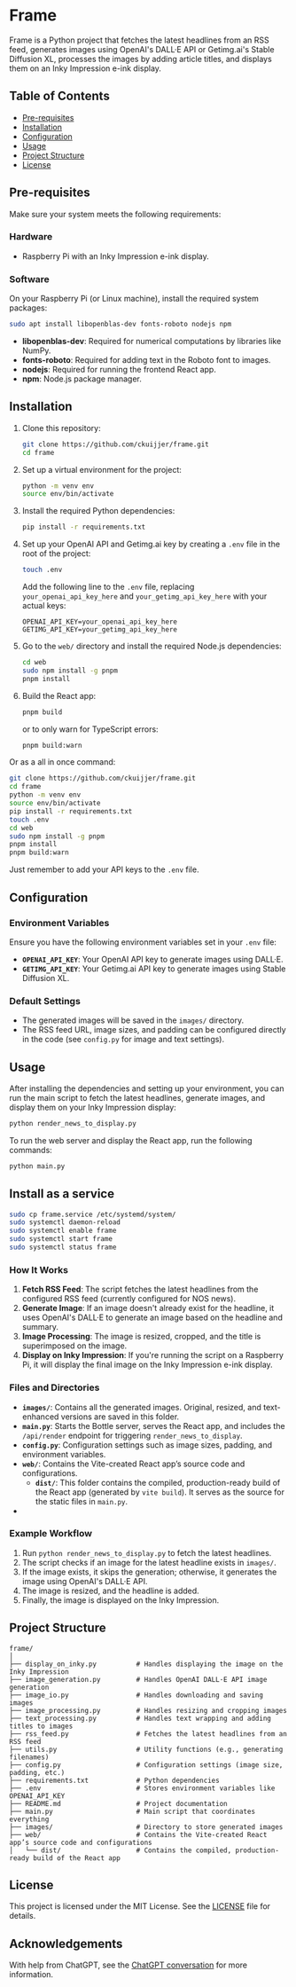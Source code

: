 # **Frame**

Frame is a Python project that fetches the latest headlines from an RSS feed, generates images using OpenAI's DALL·E API or Getimg.ai's Stable Diffusion XL, processes the images by adding article titles, and displays them on an Inky Impression e-ink display.

## **Table of Contents**

- [Pre-requisites](#pre-requisites)
- [Installation](#installation)
- [Configuration](#configuration)
- [Usage](#usage)
- [Project Structure](#project-structure)
- [License](#license)

## **Pre-requisites**

Make sure your system meets the following requirements:

### **Hardware**

- Raspberry Pi with an Inky Impression e-ink display.

### **Software**

On your Raspberry Pi (or Linux machine), install the required system packages:

```bash
sudo apt install libopenblas-dev fonts-roboto nodejs npm
```

- **libopenblas-dev**: Required for numerical computations by libraries like NumPy.
- **fonts-roboto**: Required for adding text in the Roboto font to images.
- **nodejs**: Required for running the frontend React app.
- **npm**: Node.js package manager.

## **Installation**

1. Clone this repository:

   ```bash
   git clone https://github.com/ckuijjer/frame.git
   cd frame
   ```

2. Set up a virtual environment for the project:

   ```bash
   python -m venv env
   source env/bin/activate
   ```

3. Install the required Python dependencies:

   ```bash
   pip install -r requirements.txt
   ```

4. Set up your OpenAI API and Getimg.ai key by creating a `.env` file in the root of the project:

   ```bash
   touch .env
   ```

   Add the following line to the `.env` file, replacing `your_openai_api_key_here` and `your_getimg_api_key_here` with your actual keys:

   ```
   OPENAI_API_KEY=your_openai_api_key_here
   GETIMG_API_KEY=your_getimg_api_key_here
   ```

5. Go to the `web/` directory and install the required Node.js dependencies:

   ```bash
   cd web
   sudo npm install -g pnpm
   pnpm install
   ```

6. Build the React app:

   ```bash
   pnpm build
   ```

   or to only warn for TypeScript errors:

   ```bash
   pnpm build:warn
   ```

Or as a all in once command:

```bash
git clone https://github.com/ckuijjer/frame.git
cd frame
python -m venv env
source env/bin/activate
pip install -r requirements.txt
touch .env
cd web
sudo npm install -g pnpm
pnpm install
pnpm build:warn
```

Just remember to add your API keys to the `.env` file.

## **Configuration**

### **Environment Variables**

Ensure you have the following environment variables set in your `.env` file:

- **`OPENAI_API_KEY`**: Your OpenAI API key to generate images using DALL·E.
- **`GETIMG_API_KEY`**: Your Getimg.ai API key to generate images using Stable Diffusion XL.

### **Default Settings**

- The generated images will be saved in the `images/` directory.
- The RSS feed URL, image sizes, and padding can be configured directly in the code (see `config.py` for image and text settings).

## **Usage**

After installing the dependencies and setting up your environment, you can run the main script to fetch the latest headlines, generate images, and display them on your Inky Impression display:

```bash
python render_news_to_display.py
```

To run the web server and display the React app, run the following commands:

```bash
python main.py
```

## Install as a service

```bash
sudo cp frame.service /etc/systemd/system/
sudo systemctl daemon-reload
sudo systemctl enable frame
sudo systemctl start frame
sudo systemctl status frame
```

### **How It Works**

1. **Fetch RSS Feed**: The script fetches the latest headlines from the configured RSS feed (currently configured for NOS news).
2. **Generate Image**: If an image doesn't already exist for the headline, it uses OpenAI's DALL·E to generate an image based on the headline and summary.
3. **Image Processing**: The image is resized, cropped, and the title is superimposed on the image.
4. **Display on Inky Impression**: If you're running the script on a Raspberry Pi, it will display the final image on the Inky Impression e-ink display.

### **Files and Directories**

- **`images/`**: Contains all the generated images. Original, resized, and text-enhanced versions are saved in this folder.
- **`main.py`**: Starts the Bottle server, serves the React app, and includes the `/api/render` endpoint for triggering `render_news_to_display`.
- **`config.py`**: Configuration settings such as image sizes, padding, and environment variables.
- **`web/`**: Contains the Vite-created React app’s source code and configurations.
  - **`dist/`**: This folder contains the compiled, production-ready build of the React app (generated by `vite build`). It serves as the source for the static files in `main.py`.
-

### **Example Workflow**

1. Run `python render_news_to_display.py` to fetch the latest headlines.
2. The script checks if an image for the latest headline exists in `images/`.
3. If the image exists, it skips the generation; otherwise, it generates the image using OpenAI's DALL·E API.
4. The image is resized, and the headline is added.
5. Finally, the image is displayed on the Inky Impression.

## **Project Structure**

```
frame/
│
├── display_on_inky.py          # Handles displaying the image on the Inky Impression
├── image_generation.py         # Handles OpenAI DALL·E API image generation
├── image_io.py                 # Handles downloading and saving images
├── image_processing.py         # Handles resizing and cropping images
├── text_processing.py          # Handles text wrapping and adding titles to images
├── rss_feed.py                 # Fetches the latest headlines from an RSS feed
├── utils.py                    # Utility functions (e.g., generating filenames)
├── config.py                   # Configuration settings (image size, padding, etc.)
├── requirements.txt            # Python dependencies
├── .env                        # Stores environment variables like OPENAI_API_KEY
├── README.md                   # Project documentation
├── main.py                     # Main script that coordinates everything
├── images/                     # Directory to store generated images
├── web/                        # Contains the Vite-created React app’s source code and configurations
│   └── dist/                   # Contains the compiled, production-ready build of the React app
```

## **License**

This project is licensed under the MIT License. See the [LICENSE](LICENSE) file for details.

## **Acknowledgements**

With help from ChatGPT, see the [ChatGPT conversation](https://chatgpt.com/share/67150e7c-3528-800e-b2a2-3108734eea47) for more information.

```

```
